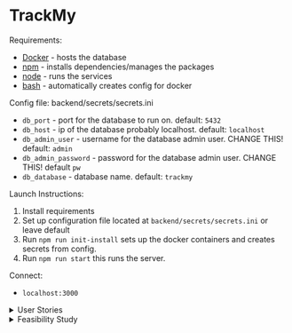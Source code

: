 # TrackMy

Requirements: 
* [Docker](https://www.docker.com/) - hosts the database
* [npm](https://www.npmjs.com/) -  installs dependencies/manages the packages
* [node](https://nodejs.org/en) - runs the services
* [bash](https://www.gnu.org/software/bash/) - automatically creates config for docker

Config file: backend/secrets/secrets.ini

* `db_port` - port for the database to run on. default: `5432`
* `db_host` - ip of the database probably localhost. default: `localhost`
* `db_admin_user` - username for the database admin user. CHANGE THIS! default: `admin`
* `db_admin_password` - password for the database admin user. CHANGE THIS! default `pw`
* `db_database` - database name. default: `trackmy`

Launch Instructions: 

1. Install requirements
2. Set up configuration file located at `backend/secrets/secrets.ini` or leave default
3. Run `npm run init-install` sets up the docker containers and creates secrets from config.
4. Run `npm run start` this runs the server.

Connect:

* `localhost:3000`
<details>
 <summary>User Stories</summary>
 
## Equipment Availability

As a gym member I want to be able to view the availability of sports equipment to ensure that the inventory has the equipment I need at the moment.

* Difficulty: 23

* **Won't Have**

## University Login

As a university student I want to be able to log in with my university account so I don’t have to keep track of another account

* Difficulty: 23-50

* **Should Have**

## Accessibility HTML

As a visually impaired gym member I want to be able to turn on notation so that I am able to use it.

* Difficulty: 8-23
* **Should Have**


## Colour and Style

As a user with photosensitivity, I want a color palette that isn't hard on the photoreceptors, so I can navigate the application comfortably without experiencing discomfort or strain on my eyes.

* Difficulty: 13
* **Must Have**

## Friends Tracking

As a gym member I want to know when my friends are in the gym so that I’m more motivated to go. 

* Difficulty: 89
* **Won't Have**

## Opt Out of Notifications

As a gym member, I want to be able to opt out of receiving notifications about the gym’s capacity so that the notifications don't interfere with my other work? 

* Difficulty: 3
* **Must Have**

## Core Member Tracking

As a gym member I want an app that tracks how many people are in the gym so I can make a schedule for which times are available. 

* Difficulty: 13
* **Must Have**

## Programme Attendance

As a staff member I want to be able to check programme engagement so I know which programmes are most popular

* Difficulty: 13
* **Won’t Have**

## Guest Access

As a university student I want to be able to use the app without creating an account so I can get a feel for if I want to sign up. 

* Difficulty: 3
* **Should Have**

## Reliability

As IT staff I want the system to be reliable so I don't have to waste my time fixing it. 

* Difficulty: 21
* **Should Have**

## Historical Records

As a Unipol staff member I want to be able to generate historical reports so I can estimate staffing requirements.

* Difficulty: 8
* **Should Have**

## Viewing Trends
As a gym member I want to be able to view trends in the amount of people present at the gym so that I can plan forward for suitable open gym times.

* Difficulty: 21
* **Should Have**

## Email Notifications
As a gym member I want to be able to receive notifications about the gym's capacity so I don’t have to keep checking the app.

* Difficulty: 13
* **Should Have**

## Live Updating Information
As a user I want to see information updates without refreshing so I know I’m not looking at out of date information.

* Difficulty: 21
* **Could Have**

## Secure Information Transport
As a user I want to know my personal information is sent securely over the net so other people don’t capture it.
* Difficulty: 8
* **Should Have**

## Website Scaling Multiple Sites
As a User I want to be able to access the site on multiple devices so I don’t have to rely on a single device to get capacity information.

* Difficulty: 13
* **Could Have**
</details>

<details>
<summary>Feasibility Study</summary>

## Technical -  Do we have enough expertise? YES

Each team member is an Undergraduate 300-level INFO Science student which means we all have experience programming to a high level. 
	
We’ve all used node.js before in previous papers, and we have all interacted with databases. Postgresql was the Database Management System used in the COMP101 so we all have experience working with Postgres.

**Xavier:**
* 10 Years of website building experience, Has experience working with docker containers, for managing databases, and has used GitHub for managing group projects. 

**Dianne:**
* Major in Data Science and minor in Software Engineering. Has experience with website building and coding from various papers offered over the course of this major. Has co-developed within a team in COSC202.

**Ben:**
* Major in Information Science. Have experience with code and website building through INFO papers at the University of Otago.

**Charlie:**
* Bachelor of Science Majoring in Computer Science and minoring in Mathematics and Information Science. Has experience building websites and using databases through papers at University as well as personal projects.

## Operational - Do we have the logistics to make it work? YES

Communication

* Our team will be using the Discord app for communication amongst each other, for use with discussion and planning.

Development Tools
* Our team is using a Github repository as a version control system in order to develop code.

Peer Programing 
* Our team will engage in peer programming sessions to collaborate and review code together, fostering knowledge sharing and code quality improvement.

Learning Tools
* If we run into knowledge gaps our group are able to use tutorials, search engines, AI and group meetups to fill these gaps

## Resources - Do we have the resources? YES


Node.js
* We plan to use node.js to host the server 

React
* We plan to use React for the front end as members have experience using the framework.

PostgreSQL
* PostgreSQL will be used for the database. All members have experience with using the software.

Microsoft sign-in
* For user authentication, we plan to use Microsoft sign-in. This is due to Otago University students having Microsoft accounts which can be used to sign in into the service using OAuth2.0 

VSCode
* The Text editor we will use for developing the project which has plugins for other features

Programming Languages
* Javascript, HTML, CSS

Chart.js
* This can be used to generate trend charts for our website



## Schedule - do we have enough time? YES

Expert estimation
* We have identified the level of difficulty of user stories and the appropriate amount of time needed for each sprint by using expert estimation approaches like Planning Poker. We have an estimated time for each milestone based on our prior projects' completion dates and experience.

Three sprints (3 milestones)
* We plan to use at least 3 sprints to create the basic prototype of the website

For Example:

Sprint 1: Back End Development
* 1 ½ weeks

Sprint 2: Front End Development
* 1 ½ weeks
	
Sprint 3: Cleanup and Finalisation
* 1 week 

We believe that we will be able to complete the project by the due dates due to our estimation and sprint plan.
</details>